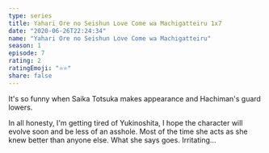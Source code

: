 ```yaml
---
type: series
title: Yahari Ore no Seishun Love Come wa Machigatteiru 1x7
date: "2020-06-26T22:24:34"
name: "Yahari Ore no Seishun Love Come wa Machigatteiru"
season: 1
episode: 7
rating: 2
ratingEmoji: "⭐️⭐️"
share: false
---
```


It's so funny when Saika Totsuka makes appearance and Hachiman's guard lowers.

In all honesty, I'm getting tired of Yukinoshita, I hope the character will evolve soon and be less of an asshole. Most of the time she acts as she knew better than anyone else. What she says goes. Irritating...
